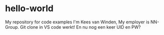 # hello-world
My repository for code examples
I'm Kees van Winden, My employer is NN-Group.
Git clone in VS code werkt!
En nu nog een keer UID en PW?
